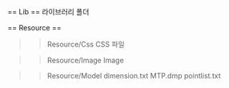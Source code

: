 == Lib ==
라이브러리 폴더

== Resource ==
>> Resource/Css
CSS 파일

>> Resource/Image
Image 

>> Resource/Model
dimension.txt
MTP.dmp
pointlist.txt 